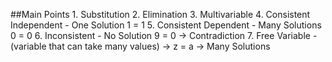 ##Main Points
	1. Substitution
	2. Elimination
	3. Multivariable
	4. Consistent Independent - One Solution 1 = 1
	5. Consistent Dependent - Many Solutions 0 = 0
	6. Inconsistent - No Solution 9 = 0 -> Contradiction
	7. Free Variable - (variable that can take many values) -> z = a -> Many Solutions